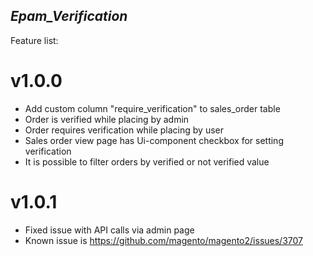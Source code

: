 ## _Epam_Verification_

Feature list:

# v1.0.0

- Add custom column "require_verification" to sales_order table
- Order is verified while placing by admin
- Order requires verification while placing by user
- Sales order view page has Ui-component checkbox for setting verification
- It is possible to filter orders by verified or not verified value

# v1.0.1
- Fixed issue with API calls via admin page 
- Known issue is https://github.com/magento/magento2/issues/3707
